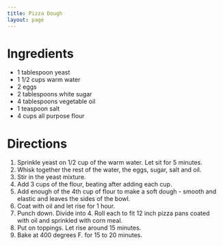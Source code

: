 ```yaml
---
title: Pizza Dough
layout: page
---
```


# Ingredients

* 1 tablespoon yeast
* 1 1/2 cups warm water
* 2 eggs
* 2 tablespoons white sugar
* 4 tablespoons vegetable oil
* 1 teaspoon salt
* 4 cups all purpose flour

# Directions

1. Sprinkle yeast on 1/2 cup of the warm water. Let sit for 5 minutes.
1. Whisk together the rest of the water, the eggs, sugar, salt and oil.
1. Stir in the yeast mixture.
1. Add 3 cups of the flour, beating after adding each cup.
1. Add enough of the 4th cup of flour to make a soft dough - smooth and elastic and leaves the sides of the bowl.
1. Coat with oil and let rise for 1 hour.
1. Punch down. Divide into 4. Roll each to fit 12 inch pizza pans coated with oil and sprinkled with corn meal.
1. Put on toppings. Let rise around 15 minutes.
1. Bake at 400 degrees F. for 15 to 20 minutes.
